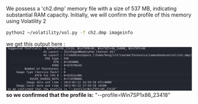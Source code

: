 We possess a 'ch2.dmp' memory file with a size of 537 MB, indicating substantial RAM capacity. Initially, we will confirm the profile of this memory using Volatility 2
```bash
python2 ~/volatility/vol.py -f ch2.dmp imageinfo
```
we get this output here :
![imageinfo](screens/imageinfo.png)
**so we confirmed that the profile is:** "--profile=Win7SP1x86_23418"


